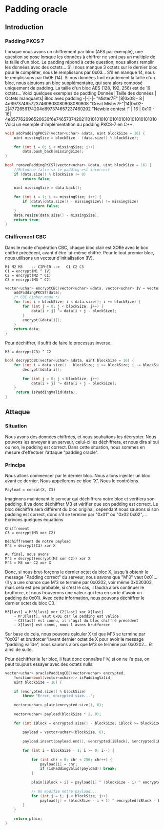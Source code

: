 ﻿# Padding oracle

## Introduction

### Padding PKCS 7
Lorsque nous avons un chiffrement par bloc (AES par exemple), une question se pose lorsque les données à chiffrer ne sont pas un multiple de la taille d'un bloc. 
Le padding répond à cette question, nous allons remplir les données avec des octets...
S'il nous manque 3 octets sur le dernier bloc pour le compléter, nous le remplissons par 0x03... S'il en manque 14, nous le remplissons par 0x0E (14). Si nos données font exactement la taille d'un bloc, nous ajoutons un bloc supplémentaire, qui sera alors composé uniquement de padding.
La taille d'un bloc AES (128, 192, 256) est de 16 octets...
Voici quelques exemples de padding
Donnée| Taille des données | Octets manquants| Bloc avec padding
-|-|-|-
"Mister7F" |8|0x08 - 8 | 4d697374657237460808080808080808
"Great Mister7F"|14|0x02- 2|4772656174204d697374657237460202
"Newbie contest !" | 16 | 0x10 - 16| 4e657762696520636f6e74657374202110101010101010101010101010101010
Voici un exemple d'implémentation du padding PKCS-7 en C++.
```C++
void addPaddingPKCS7(vector<uchar> &data, uint blockSize = 16) {
	uint missingSize = blockSize - (data.size() % blockSize);
 
	for (int i = 0; i < missingSize; i++)
		data.push_back(missingSize);
}
 
bool removePaddingPKCS7(vector<uchar> &data, uint blockSize = 16) {		
	//Retourne false si le padding est incorrect
	if (data.size() % blockSize != 0)
		return false;
 
	uint missingSize = data.back();
 
	for (int i = 1; i <= missingSize; i++) {
		if (data\[data.size() - missingSize\] != missingSize)
			return false;
	}
	data.resize(data.size() - missingSize);
	return true;
}
```
### Chiffrement CBC
Dans le mode d'opération CBC, chaque bloc clair est XORé avec le boc chiffré précédent, avant d'être lui-même chiffré. Pour le tout premier bloc, nous utilisons un vecteur d'initialisation (IV).
```
M1 M2 M3    -- CIPHER -->   C1 C2 C3
C1 = encrypt(M1 ^ IV)
C2 = encrypt(M2 ^ C1)
C3 = encrypt(M3 ^ C2)
```
```C++
vector<uchar> encryptCBC(vector<uchar> &data, vector<uchar> IV = vector<uchar>(16, 0), uint blockSize = 16) { 
	addPaddingPKCS7(data);	
	/* CBC cipher mode */
	for (int i = blockSize; i < data.size(); i += blockSize) {
		for (int j = 0; j < blockSize; j++) {
			data[i + j] ^= data[i + j - blockSize];
		}
		encrypt(&data[i]);
	}
	return data;
}
```
Pour déchiffrer, il suffit de faire le processus inverse.
```
M3 = decrypt(C3) ^ C2
```
```C++
bool decryptCBC(vector<uchar> &data, uint blockSize = 16) {
	for (int i = data.size() - blockSize; i >= blockSize; i -= blockSize) { 
		decrypt(&data[i]);
 
		for (int j = 0; j < blockSize; j++)
			data[i + j] ^= data[i + j - blockSize];
	}
	 return isPaddingValid(data);
}
```
## Attaque
### Situation
Nous avons des données chiffrées, et nous souhaitons les décrypter.  Nous pouvons les envoyer à un serveur, celui-ci les déchiffrera, et nous dira si oui ou non, le padding  est correct.
Dans cette situation, nous sommes en mesure d'effectuer l'attaque "padding oracle".
### Principe
Nous allons commencer par le dernier bloc. Nous allons injecter un bloc avant ce dernier. Nous appellerons ce bloc 'X'. Nous le contrôlons. 
```
Payload = concat(X, C3)
```
Imaginons maintenant le serveur qui déchiffrera notre bloc et vérifiera son padding. Il va donc déchiffrer M3 et vérifier que son padding est correct. Le bloc déchiffré sera différent du bloc original, cependant nous saurons si son padding est correct, donc s'il se termine par "0x01" ou "0x02 0x02",...
Ecrivons quelques équations
```
Chiffrement
C3 = encrypt(M3 xor C2)

Déchiffrement de notre payload
M'3 = decrypt(C3) xor X

Au final, nous avons
M'3 = decrypt(encrypt(M3 xor C2)) xor X
M'3 = M3 xor C2 xor X
```
Donc, si nous brut-forçons le dernier octet du bloc X, jusqu'à obtenir le message "Padding correct" du serveur, nous savons que "M'3" vaut 0x01... (Il y a une chance que M'3 se termine par 0x0202, voir même 0x030303, mais cela est peu probable, si c'est le cas, il faudra alors continuer le brutforce, et nous trouverons une valeur qui fera en sorte d'avoir un padding de 0x01).
Avec cette information, nous pouvons déchiffrer le dernier octet du bloc C3.
```
M3[last] = M'3[last] xor C2[last] xor X[last]
	- M'3[last], vaut 0x01 car le padding est valide
	- C2[last] est connu, il s'agit du bloc chiffré précédent
	- X[last] est connu, nous l'avons brutforcer
```
Sur base de cela, nous pouvons calculer X tel que M'3 se termine par "0x02" et brutforcer 'lavant dernier octet de X pour avoir le message "padding valide", nous saurons alors que M'3 se termine par 0x0202... Et ainsi de suite.

Pour déchiffrer le 1er bloc, il faut donc connaître l'IV, si on ne l'a pas, on peut toujours essayer avec des octets nulls.
```C++
vector<uchar> oraclePaddingCBC(vector<uchar> encrypted,
	function<bool(vector<uchar>)> isPaddingValid,
	uint blockSize = 16) {
 
	if (encrypted.size() % blockSize)
		throw "Error, encrypted size...";
 
	vector<uchar> plain(encrypted.size(), 0);
 
	vector<uchar> payload(blockSize * 2, 0);
 
	for (int iBlock = encrypted.size() - blockSize; iBlock >= blockSize; iBlock -= blockSize) {
 
		payload = vector<uchar>(blockSize, 0);
 
		payload.insert(payload.end(), &encrypted[iBlock], &encrypted[iBlock] + blockSize);
 
		for (int i = blockSize - 1; i >= 0; i--) {
 
			for (int chr = 0; chr < 256; chr++) {
				payload[i] = chr;
				if (isPaddingValid(payload)) break;
			}
 
			plain[iBlock + i] = payload[i] ^ (blockSize - i) ^ encrypted[iBlock - blockSize + i];
 
			// On modifie notre payload...
			for (int j = i; j < blockSize; j++)
				payload[j] = (blockSize - i + 1) ^ encrypted[iBlock - blockSize + j] ^ plain[iBlock + j];
		}
	}
 
	return plain;
}
```
